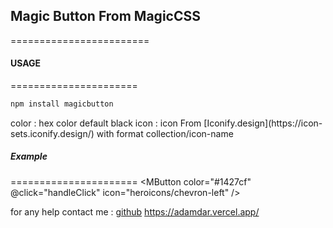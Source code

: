 ## Magic Button From MagicCSS
========================

#### USAGE
======================
```bash
npm install magicbutton
``` 
<MButton color="color"  icon="icon" />
color :  hex color default black
icon : icon From [Iconify.design](https://icon-sets.iconify.design/) with format collection/icon-name

##### Example
======================
<MButton color="#1427cf" @click="handleClick" icon="heroicons/chevron-left" />

for any help contact me : 
[github](https://github.com/floki1250)
https://adamdar.vercel.app/
